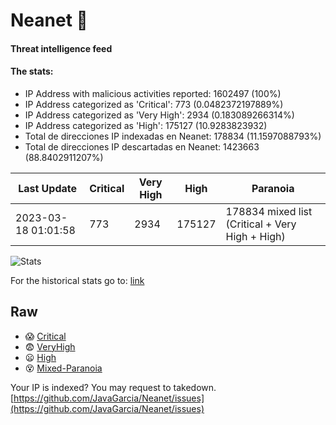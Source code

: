 # Neanet :hocho:
#### Threat intelligence feed
#### The stats:

- IP Address with malicious activities reported: 1602497 (100%)
- IP Address categorized as 'Critical':  773 (0.0482372197889%)
- IP Address categorized as 'Very High':  2934 (0.183089266314%)
- IP Address categorized as 'High':  175127 (10.9283823932)
- Total de direcciones IP indexadas en Neanet:  178834 (11.1597088793%)
- Total de direcciones IP descartadas en Neanet:  1423663 (88.8402911207%)

| Last Update | Critical | Very High | High | Paranoia |
| --- | --- | --- | --- | --- |
| 2023-03-18 01:01:58 | 773 | 2934 | 175127 | 178834 mixed list (Critical + Very High + High)|

![Stats](https://docs.google.com/spreadsheets/d/e/2PACX-1vSnaNMIXVabIpDJjufMlzH7poXnshF3mgd8Is1g9ytUEzVsP5my4Trn8f-xkoLLQ38xpL3HtmUexLo6/pubchart?oid=501124687&format=image)

For the historical stats go to: [link](/stats.csv)
## Raw
- :scream: [Critical](https://raw.githubusercontent.com/JavaGarcia/Neanet/master/blacklists/neanet_critical.txt)
- :fearful: [VeryHigh](https://raw.githubusercontent.com/JavaGarcia/Neanet/master/blacklists/neanet_veryHigh.txtt)
- :frowning: [High](https://raw.githubusercontent.com/JavaGarcia/Neanet/master/blacklists/neanet_high.txt)
- :dizzy_face: [Mixed-Paranoia](https://raw.githubusercontent.com/JavaGarcia/Neanet/master/blacklists/neanet_all.txt)


Your IP is indexed? You may request to takedown. [https://github.com/JavaGarcia/Neanet/issues](https://github.com/JavaGarcia/Neanet/issues)


















































































































































































































































































































































































































































































































































































































































































































































































































































































































































































































































































































































































































































































































































































































































































































































































































































































































































































































































































































































































































































































































































































































































































































































































































































































































































































































































































































































































































































































































































































































































































































































































































































































































































































































































































































































































































































































































































































































































































































































































































































































































































































































































































































































































































































































































































































































































































































































































































































































































































































































































































































































































































































































































































































































































































































































































































































































































































































































































































































































































































































































































































































































































































































































































































































































































































































































































































































































































































































































































































































































































































































































































































































































































































































































































































































































































































































































































































































































































































































































































































































































































































































































































































































































































































































































































































































































































































































































































































































































































































































































































































































































































































































































































































































































































































































































































































































































































































































































































































































































































































































































































































